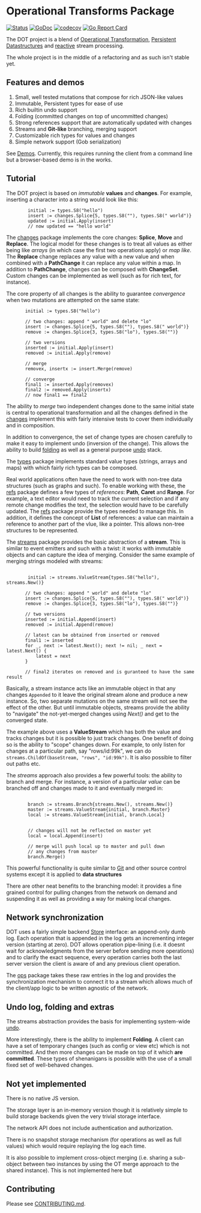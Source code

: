 # Operational Transforms Package

[![Status](https://travis-ci.org/dotchain/dot.svg?branch=master)](https://travis-ci.org/dotchain/dot?branch=master)
[![GoDoc](https://godoc.org/github.com/dotchain/dot?status.svg)](https://godoc.org/github.com/dotchain/dot)
[![codecov](https://codecov.io/gh/dotchain/dot/branch/master/graph/badge.svg)](https://codecov.io/gh/dotchain/dot)
[![Go Report Card](https://goreportcard.com/badge/github.com/dotchain/dot)](https://goreportcard.com/report/github.com/dotchain/dot)

The DOT project is a blend of [Operational
Transformation](https://en.wikipedia.org/wiki/Operational_transformation),
[Persistent
Datastructures](https://en.wikipedia.org/wiki/Persistent_data_structure)
and [reactive](https://en.wikipedia.org/wiki/Reactive_programming)
stream processing.

The whole project is in the middle of a refactoring and as such isn't
stable yet.

## Features and demos

1. Small, well tested mutations that compose for rich JSON-like values
2. Immutable, Persistent types for ease of use
3. Rich builtin undo support
4. Folding (committed changes on top of uncommitted changes)
5. Strong references support that are automatically updated with changes
6. Streams and **Git-like** branching, merging support
7. Customizable rich types for values and changes
8. Simple network support (Gob serialization)

See [Demos](https://github.com/dotchain/demos). Currently, this
requires running the client from a command line but a browser-based
demo is in the works.

## Tutorial

The DOT project is based on *immutable* **values** and
**changes**. For example, inserting a character into a string would
look like this:

```golang
        initial := types.S8("hello")
        insert := changes.Splice{5, types.S8(""), types.S8(" world")}
        updated := initial.Apply(insert)
        // now updated == "hello world"
```

The [changes](https://godoc.org/github.com/dotchain/dot/changes)
package implements the core changes: **Splice**, **Move** and
**Replace**.  The logical model for these changes is to treat all
values as either being like *arrays* (in which case the first two
operations apply) or *map like*.  The **Replace** change replaces any
value with a new value and when combined with a **PathChange** it can
replace any value within a map.  In addition to **PathChange**,
changes can be composed with **ChangeSet**.  Custom changes can be
implemented as well (such as for rich text, for instance).

The core property of all changes is the ability to guarantee
*convergence* when two mutations are attempted on the same state:

```golang
       initial := types.S8("hello")

       // two changes: append " world" and delete "lo"
       insert := changes.Splice{5, types.S8(""), types.S8(" world")}
       remove := changes.Splice{3, types.S8("lo"), types.S8("")}

       // two versions
       inserted := initial.Apply(insert)
       removed := initial.Apply(remove)

       // merge
       removex, insertx := insert.Merge(remove)

       // converge
       final1 := inserted.Apply(removex)
       final2 := removed.Apply(insertx)
       // now final1 == final2
```

The ability to *merge* two independent changes done to the same
initial state is central to operational transformation and all the
changes defined in the
[changes](http://godoc.org/github.com/dotchain/dot/changes) implement
this with fairly intensive tests to cover them individually and in
composition.

In addition to convergence, the set of change types are chosen
carefully to make it easy to implement undo (inversion of the
change). This allows the ability to build
[folding](https://godoc.org/github.com/dotchain/dot/x/fold) as well as
a general purpose
[undo](https://godoc.org/github.com/dotchain/dot/x/undo) stack.

The [types](https://godoc.org/github.com/dotchain/dot/x/types) package
implements standard value types (strings, arrays and maps) with which
fairly rich types can be composed.

Real world applications often have the need to work with non-tree data
structures (such as graphs and such). To enable working with these,
the [refs](https://godoc.org/github.com/dotchain/dot/refs) package
defines a few types of *references*: **Path**, **Caret** and
**Range**.  For example, a text editor would need to track the current
selection and if any remote change modifies the text, the selection
would have to be carefully updated.  The
[refs](https://godoc.org/github.com/dotchain/dot/refs) package provide
the types needed to manage this.  In addition, it defines the concept
of **List** of references: a value can maintain a reference to another
part of the  vlue, like a pointer. This allows non-tree structures to
be represented.

The [streams](https://godoc.org/github.com/dotchain/dot/streams)
package provides the basic abstraction of a **stream**.  This is
similar to event emitters and such with a twist: it works with
immutable objects and can capture the idea of merging. Consider the
same example of merging strings modeled with streams:

```golang

        initial := streams.ValueStream{types.S8("hello"), streams.New()}

       // two changes: append " world" and delete "lo"
       insert := changes.Splice{5, types.S8(""), types.S8(" world")}
       remove := changes.Splice{3, types.S8("lo"), types.S8("")}

       // two versions
       inserted := initial.Append(insert)
       removed := initial.Append(remove)

       // latest can be obtained from inserted or removed
       final1 := inserted
       for _, next := latest.Next(); next != nil; _ next = latest.Next() {
           latest = next
       }

       // final2 iterates on removed and is guranteed to have the same result
```

Basically, a stream instance acts like an immutable object in that any
changes `Appended` to it leave the original stream alone and produce a
new instance.  So, two separate mutations on the same stream will not
see the effect of the other.  But until immutable objects, streams
provide the ability to "navigate" the not-yet-merged changes using
*Next()* and get to the converged state.

The example above uses a **ValueStream** which has both the value and
tracks changes but it is possible to just track changes.  One benefit
of doing so is the ability to "scope" changes down.  For example, to
only listen for changes at a particular path, say "rows/id:99k", we
can do `streams.ChildOf(baseStream, "rows", "id:99k")`.  It is also
possible to filter out paths etc.

The *streams* approach also provides a few powerful tools: the ability
to branch and merge.  For instance, a version of a particular *value*
can be branched off and changes made to it and eventually merged in:

```golang

        branch := streams.Branch{streams.New(), streams.New()}
        master := streams.ValueStream{initial, branch.Master}
        local := streams.ValueStream{initial, branch.Local}


        // changes will not be reflected on master yet
        local = local.Append(insert)

        // merge will push local up to master and pull down
        // any changes from master
        branch.Merge()
```

This powerful functionality is quite similar to
[Git](https://en.wikipedia.org/wiki/Git) and other source control
systems except it is applied to **data structures**

There are other neat benefits to the branching model: it provides a
fine grained control for pulling changes from the network on demand
and suspending it as well as providing a way for making local
changes.

## Network synchronization

DOT uses a fairly simple backend
[Store](https://godoc.org/github.com/dotchain/dot/ops#Store)
interface: an append-only dumb log. Each operation that is appended in
the log gets an incrementing integer version (starting at zero). DOT
allows operation pipe-lining (i.e. it doesnt wait for acknowledgments
from the server before sending more operations) and to clarify the
exact sequence, every operation carries both the last server version
the client is aware of and any previous client operation.

The [ops](https://godoc.org/github.com/dotchain/dot/ops) package takes
these raw entries in the log and provides the synchronization
mechanism to connect it to a stream which allows much of the
client/app logic to be written agnostic of the network.

## Undo log, folding and extras

The streams abstraction provides the basis for implementing
system-wide
[undo](https://godoc.org/github.com/dotchain/dot/x/undo).

More interestingly, there is the ability to implement **Folding**. A
client can have a set of temporary changes (such as config or view
etc) which is not committed.  And then more changes can be made on top
of it which **are committed**.  These types of shenanigans is possible
with the use of a small fixed set of well-behaved changes.

## Not yet implemented

There is no native JS version.

The storage layer is an in-memory version though it is relatively
simple to build storage backends given the very trivial storage
interface. 

The network API does not include authentication and authorization.

There is no snapshot storage mechanism (for operations as well as full
values) which would require replaying the log each time.

It is also possible to implement cross-object merging (i.e. sharing a
sub-object between two instances by using the OT merge approach to the
shared instance).  This is not implemented here but 

## Contributing

Please see [CONTRIBUTING.md](CONTRIBUTING.md).

